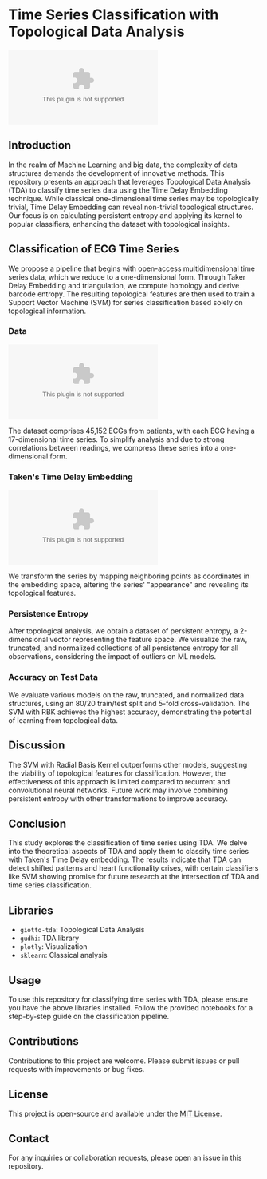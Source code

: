 # Time Series Classification with Topological Data Analysis

![xxx](www.asdfasdf.com)

## Introduction

In the realm of Machine Learning and big data, the complexity of data structures demands the development of innovative methods. This repository presents an approach that leverages Topological Data Analysis (TDA) to classify time series data using the Time Delay Embedding technique. While classical one-dimensional time series may be topologically trivial, Time Delay Embedding can reveal non-trivial topological structures. Our focus is on calculating persistent entropy and applying its kernel to popular classifiers, enhancing the dataset with topological insights.

## Classification of ECG Time Series

We propose a pipeline that begins with open-access multidimensional time series data, which we reduce to a one-dimensional form. Through Taker Delay Embedding and triangulation, we compute homology and derive barcode entropy. The resulting topological features are then used to train a Support Vector Machine (SVM) for series classification based solely on topological information.

### Data

![xxx](www.asdfasdf.com)

The dataset comprises 45,152 ECGs from patients, with each ECG having a 17-dimensional time series. To simplify analysis and due to strong correlations between readings, we compress these series into a one-dimensional form.

### Taken's Time Delay Embedding


![xxx](www.asdfasdf.com)


We transform the series by mapping neighboring points as coordinates in the embedding space, altering the series' "appearance" and revealing its topological features.

### Persistence Entropy

After topological analysis, we obtain a dataset of persistent entropy, a 2-dimensional vector representing the feature space. We visualize the raw, truncated, and normalized collections of all persistence entropy for all observations, considering the impact of outliers on ML models.

### Accuracy on Test Data

We evaluate various models on the raw, truncated, and normalized data structures, using an 80/20 train/test split and 5-fold cross-validation. The SVM with RBK achieves the highest accuracy, demonstrating the potential of learning from topological data.

## Discussion

The SVM with Radial Basis Kernel outperforms other models, suggesting the viability of topological features for classification. However, the effectiveness of this approach is limited compared to recurrent and convolutional neural networks. Future work may involve combining persistent entropy with other transformations to improve accuracy.

## Conclusion

This study explores the classification of time series using TDA. We delve into the theoretical aspects of TDA and apply them to classify time series with Taken's Time Delay embedding. The results indicate that TDA can detect shifted patterns and heart functionality crises, with certain classifiers like SVM showing promise for future research at the intersection of TDA and time series classification.

## Libraries

- `giotto-tda`: Topological Data Analysis
- `gudhi`: TDA library
- `plotly`: Visualization
- `sklearn`: Classical analysis

## Usage

To use this repository for classifying time series with TDA, please ensure you have the above libraries installed. Follow the provided notebooks for a step-by-step guide on the classification pipeline.

## Contributions

Contributions to this project are welcome. Please submit issues or pull requests with improvements or bug fixes.

## License

This project is open-source and available under the [MIT License](LICENSE).

## Contact

For any inquiries or collaboration requests, please open an issue in this repository.

